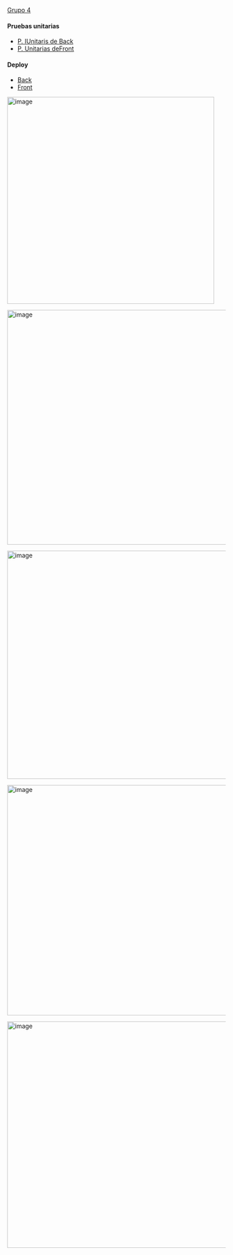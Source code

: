 [Grupo 4](https://docs.google.com/presentation/d/19FLfPgRW08aPcyAuAG3L3s3x805VmVKNbGElExZveXc/edit?usp=sharing)
#### Pruebas unitarias

- [P. IUnitaris de Back](https://github.com/LascanoAldahir/veterinario---personal)
- [P. Unitarias deFront](https://github.com/LascanoAldahir/Proyecto-final-personal)
#### Deploy
- [Back]()
- [Front]()

<img width="477" alt="image" src="https://github.com/iveth-cocha/Examen-Veterinaria/assets/117743828/dd94dae0-2c4c-4ee6-bcc4-043291c9522c"><br>

<img width="541" alt="image" src="https://github.com/iveth-cocha/Examen-Veterinaria/assets/117743828/648594ec-ebaa-43a5-8146-f2ed068f691f"><br>

<img width="526" alt="image" src="https://github.com/iveth-cocha/Examen-Veterinaria/assets/117743828/eedd075e-d43a-4d02-b3b1-5c5910e1b5e7"><br>

<img width="531" alt="image" src="https://github.com/iveth-cocha/Examen-Veterinaria/assets/117743828/ad2df576-6935-400b-9ea2-25ee4a7059ed"><br>

<img width="522" alt="image" src="https://github.com/iveth-cocha/Examen-Veterinaria/assets/117743828/c9d15cda-a593-4270-ad15-a0e8c94aeba2">
<br>



